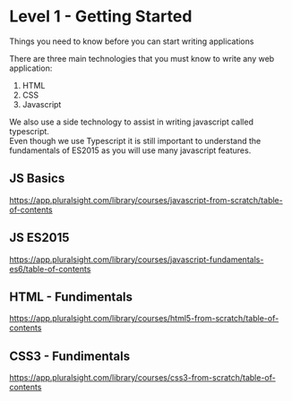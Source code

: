 # Level 1 - Getting Started
Things you need to know before you can start writing applications

There are three main technologies that you must know to write any web application:

1. HTML  
2. CSS  
3. Javascript  

We also use a side technology to assist in writing javascript called typescript.  
Even though we use Typescript it is still important to understand the fundamentals of ES2015 as you will use many javascript features.

## JS Basics
https://app.pluralsight.com/library/courses/javascript-from-scratch/table-of-contents

## JS ES2015
https://app.pluralsight.com/library/courses/javascript-fundamentals-es6/table-of-contents

## HTML - Fundimentals
https://app.pluralsight.com/library/courses/html5-from-scratch/table-of-contents

## CSS3 - Fundimentals
https://app.pluralsight.com/library/courses/css3-from-scratch/table-of-contents
